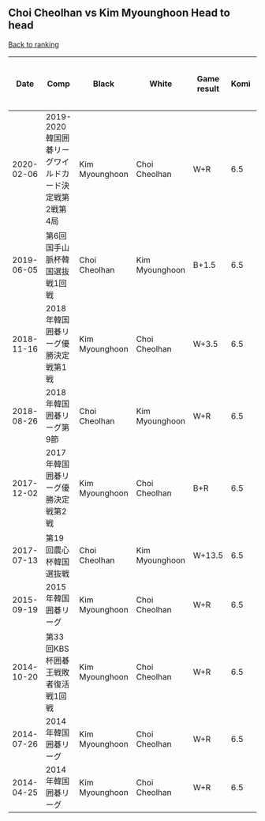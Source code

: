 ## Choi Cheolhan vs Kim Myounghoon Head to head

[Back to ranking](../../index.md)




| **Date** | **Comp** | **Black** | **White** | **Game result** | **Komi** | **Cumulative Choi Cheolhan vs Kim Myounghoon** | **Choi Cheolhan streak** | **Kim Myounghoon streak** | 
| --- | --- | --- | --- | --- | --- | --- | --- | --- |
| 2020-02-06 | 2019-2020韓国囲碁リーグワイルドカード決定戦第2戦第4局 | Kim Myounghoon | Choi Cheolhan | W+R | 6.5 | 5:2 | 1 | 0 | 
| 2019-06-05 | 第6回国手山脈杯韓国選抜戦1回戦 | Choi Cheolhan | Kim Myounghoon | B+1.5 | 6.5 | 7:3 | 2 | 0 | 
| 2018-11-16 | 2018年韓国囲碁リーグ優勝決定戦第1戦 | Kim Myounghoon | Choi Cheolhan | W+3.5 | 6.5 | 4:1 | 1 | 0 | 
| 2018-08-26 | 2018年韓国囲碁リーグ第9節 | Choi Cheolhan | Kim Myounghoon | W+R | 6.5 | 4:2 | 0 | 1 | 
| 2017-12-02 | 2017年韓国囲碁リーグ優勝決定戦第2戦 | Kim Myounghoon | Choi Cheolhan | B+R | 6.5 | 3:1 | 0 | 1 | 
| 2017-07-13 | 第19回農心杯韓国選抜戦 | Choi Cheolhan | Kim Myounghoon | W+13.5 | 6.5 | 5:3 | 0 | 1 | 
| 2015-09-19 | 2015年韓国囲碁リーグ | Kim Myounghoon | Choi Cheolhan | W+R | 6.5 | 3:0 | 3 | 0 | 
| 2014-10-20 | 第33回KBS杯囲碁王戦敗者復活戦1回戦 | Kim Myounghoon | Choi Cheolhan | W+R | 6.5 | 6:3 | 1 | 0 | 
| 2014-07-26 | 2014年韓国囲碁リーグ | Kim Myounghoon | Choi Cheolhan | W+R | 6.5 | 2:0 | 2 | 0 | 
| 2014-04-25 | 2014年韓国囲碁リーグ | Kim Myounghoon | Choi Cheolhan | W+R | 6.5 | 1:0 | 1 | 0 |




